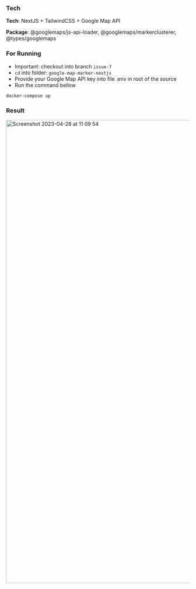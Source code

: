 ### Tech

**Tech**: NextJS + TailwindCSS + Google Map API

**Package**: @googlemaps/js-api-loader, @googlemaps/markerclusterer, @types/googlemaps

### For Running
- Important: checkout into branch `issue-7`
- `cd` into folder: `google-map-marker-nextjs`
- Provide your Google Map API key into file .env in root of the source
- Run the command bellow

```
docker-compose up
```

### Result

<img width="1267" alt="Screenshot 2023-04-28 at 11 09 54" src="https://user-images.githubusercontent.com/76934994/235052806-910d85c8-33ed-4c51-94d2-c2d53849d0c3.png">
